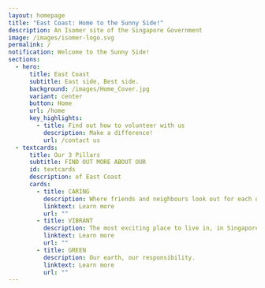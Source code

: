 ```yaml
---
layout: homepage
title: "East Coast: Home to the Sunny Side!"
description: An Isomer site of the Singapore Government
image: /images/isomer-logo.svg
permalink: /
notification: Welcome to the Sunny Side!
sections:
  - hero:
      title: East Coast
      subtitle: East side, Best side.
      background: /images/Home_Cover.jpg
      variant: center
      button: Home
      url: /home
      key_highlights:
        - title: Find out how to volunteer with us
          description: Make a difference!
          url: /contact us
  - textcards:
      title: Our 3 Pillars
      subtitle: FIND OUT MORE ABOUT OUR
      id: textcards
      description: of East Coast
      cards:
        - title: CARING
          description: Where friends and neighbours look out for each other.
          linktext: Learn more
          url: ""
        - title: VIBRANT
          description: The most exciting place to live in, in Singapore.
          linktext: Learn more
          url: ""
        - title: GREEN
          description: Our earth, our responsibility.
          linktext: Learn more
          url: ""
---
```


